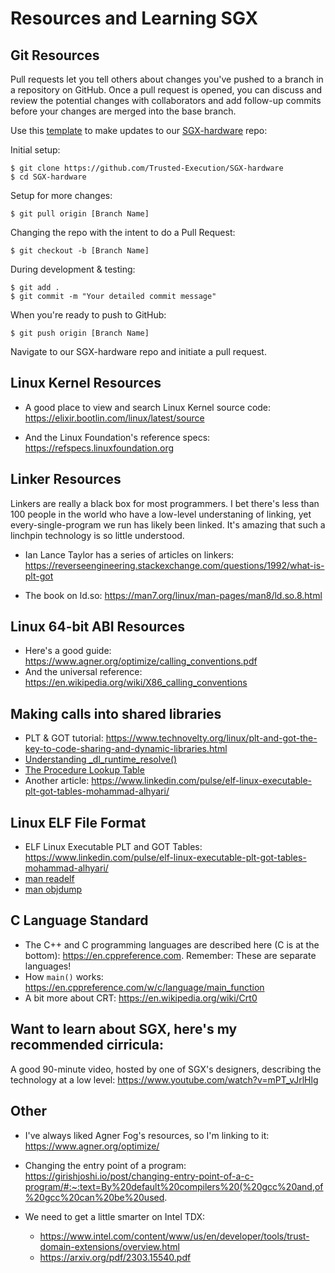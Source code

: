 # Resources and Learning SGX

## Git Resources
Pull requests let you tell others about changes you've pushed to a branch in a repository on GitHub. 
Once a pull request is opened, you can discuss and review the potential changes with collaborators 
and add follow-up commits before your changes are merged into the base branch.

Use this [template](https://www.freecodecamp.org/news/how-to-make-your-first-pull-request-on-github-3/) 
to make updates to our [SGX-hardware](https://github.com/Trusted-Execution/SGX-hardware) repo:

Initial setup:

    $ git clone https://github.com/Trusted-Execution/SGX-hardware
    $ cd SGX-hardware

Setup for more changes:

    $ git pull origin [Branch Name]

Changing the repo with the intent to do a Pull Request:

    $ git checkout -b [Branch Name]
  
During development & testing:
  
    $ git add .
    $ git commit -m "Your detailed commit message"

When you're ready to push to GitHub:

    $ git push origin [Branch Name]

Navigate to our SGX-hardware repo and initiate a pull request.


## Linux Kernel Resources
- A good place to view and search Linux Kernel source code:  https://elixir.bootlin.com/linux/latest/source

- And the Linux Foundation's reference specs:  https://refspecs.linuxfoundation.org

## Linker Resources
Linkers are really a black box for most programmers.  I bet there's less than 100 people in the world
who have a low-level understaning of linking, yet every-single-program we run has likely been linked.
It's amazing that such a linchpin technology is so little understood.  

- Ian Lance Taylor has a series of articles on linkers:  https://reverseengineering.stackexchange.com/questions/1992/what-is-plt-got

- The book on ld.so:  https://man7.org/linux/man-pages/man8/ld.so.8.html

## Linux 64-bit ABI Resources
- Here's a good guide:  https://www.agner.org/optimize/calling_conventions.pdf
- And the universal reference:  https://en.wikipedia.org/wiki/X86_calling_conventions


## Making calls into shared libraries
- PLT & GOT tutorial:  https://www.technovelty.org/linux/plt-and-got-the-key-to-code-sharing-and-dynamic-libraries.html
- [Understanding _dl_runtime_resolve()](https://ypl.coffee/dl-resolve/)
- [The Procedure Lookup Table](https://bottomupcs.sourceforge.net/csbu/x3882.htm)
- Another article:  https://www.linkedin.com/pulse/elf-linux-executable-plt-got-tables-mohammad-alhyari/

  
## Linux ELF File Format
- ELF Linux Executable PLT and GOT Tables:  https://www.linkedin.com/pulse/elf-linux-executable-plt-got-tables-mohammad-alhyari/
- [man readelf](https://man.archlinux.org/man/readelf.1.en)
- [man objdump](https://man.archlinux.org/man/objdump.1)

## C Language Standard
- The C++ and C programming languages are described here (C is at the bottom): https://en.cppreference.com.  Remember:  These are separate languages!
- How `main()` works:  https://en.cppreference.com/w/c/language/main_function
- A bit more about CRT:  https://en.wikipedia.org/wiki/Crt0

  
## Want to learn about SGX, here's my recommended cirricula:
A good 90-minute video, hosted by one of SGX's designers, describing the technology at a low level:  https://www.youtube.com/watch?v=mPT_vJrlHlg


## Other
- I've always liked Agner Fog's resources, so I'm linking to it:  https://www.agner.org/optimize/

- Changing the entry point of a program:  https://girishjoshi.io/post/changing-entry-point-of-a-c-program/#:~:text=By%20default%20compilers%20(%20gcc%20and,of%20gcc%20can%20be%20used.

- We need to get a little smarter on Intel TDX:
  - https://www.intel.com/content/www/us/en/developer/tools/trust-domain-extensions/overview.html
  - https://arxiv.org/pdf/2303.15540.pdf

